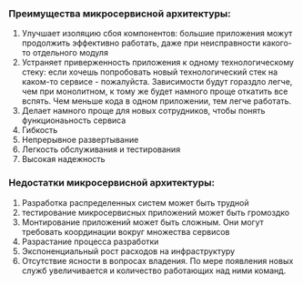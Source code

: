 ### Преимущества микросервисной архитектуры:

1) Улучшает изоляцию сбоя компонентов: большие приложения можут продолжить эффективно работать, даже при неисправности какого-то отдельного модуля
2) Устраняет приверженность приложения к одному технологическому стеку: если хочешь попробовать новый технологический стек на каком-то сервисе - пожалуйста. Зависимости будут гораздло легче, чем при монолитном, к тому же будет намного проще откатить все вспять. Чем меньше кода в одном приложении, тем легче работать.
3) Делает намного проще для новых сотрудников, чтобы понять функционаьность сервиса
4) Гибкость
5) Непрерывное развертывание
6) Легкость обслуживания и тестирования
7) Высокая надежность

### Недостатки микросервисной архитектуры:

1) Разработка распределенных систем может быть трудной
2) тестирование микросервисных приложений может быть громоздко
3) Монтирование приложений может быть сложным. Они могут требовать координации вокруг множества сервисов
4) Разрастание процесса разработки
5) Экспоненциальный рост расходов на инфраструктуру
6) Отсутствие ясности в вопросах владения. По мере появления новых служб увеличивается и количество работающих над ними команд. 
